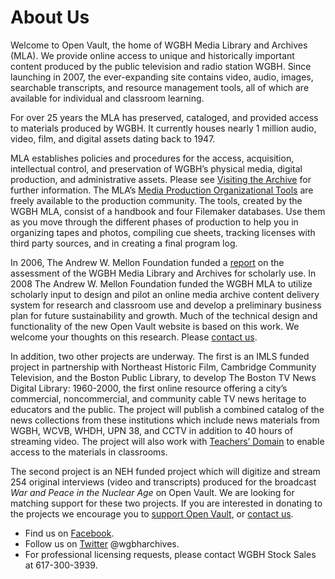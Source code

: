 # About Us

Welcome to Open Vault, the home of WGBH Media Library and Archives
(MLA). We provide online access to unique and historically important content
produced by the public television and radio station WGBH. Since launching in
2007, the ever-expanding site contains video, audio, images, searchable
transcripts, and resource management tools, all of which are available for
individual and classroom learning.

For over 25 years the MLA has preserved, cataloged, and provided access
to materials produced by WGBH. It currently houses nearly 1 million audio,
video, film, and digital assets dating back to 1947.

MLA establishes policies and procedures for the access, acquisition,
intellectual control, and preservation of WGBH’s physical media, digital
production, and administrative assets. Please see 
[Visiting the Archive](/visiting-the-archives) for further information.
The MLA’s [Media Production Organizational Tools](/media-production-organizational-tools) are
freely available to the production community. The tools, created by the WGBH
MLA, consist of a handbook and four Filemaker databases. Use them as you move
through the different phases of production to help you in organizing tapes and
photos, compiling cue sheets, tracking licenses with third party sources, and
in creating a final program log.

In 2006, The Andrew W. Mellon Foundation funded a [report](/pdf/WGBHMLAAssessment.pdf)
on the assessment of the WGBH Media Library and Archives for scholarly use. 
In 2008 The Andrew W. Mellon
Foundation funded the WGBH MLA to utilize scholarly input to design and pilot
an online media archive content delivery system for research and classroom use
and develop a preliminary business plan for future sustainability and growth.
Much of the technical design and functionality of the new Open Vault website is
based on this work. We welcome your thoughts on this research. Please [contact us](/contact-us).

In addition, two other projects are underway. The first is an IMLS
funded project in partnership with Northeast Historic Film, Cambridge Community
Television, and the Boston Public Library, to develop The Boston TV News
Digital Library: 1960-2000, the first online resource offering a city’s
commercial, noncommercial, and community cable TV news heritage to educators
and the public. The project will publish a combined catalog of the news
collections from these institutions which include news materials from WGBH,
WCVB, WHDH, UPN 38, and CCTV in addition to 40 hours of streaming video. The
project will also work with [Teachers’
Domain](http://www.teachersdomain.org/) to enable access to the materials in classrooms.

The second project is an NEH funded project which will digitize and
stream 254 original interviews (video and transcripts) produced for the
broadcast *War and Peace in the Nuclear Age* on Open Vault. We are
looking for matching support for these two projects. If you are interested in
donating to the projects we encourage you to [support Open
Vault](https://secure2.convio.net/wgbh/site/Donation2?idb=60465064&amp;df_id=1160&amp;1160.donation=form1&amp;JServSessionIdr004=rlnx4xvbp2.app13b),
or [contact us](/contact-us).

- Find us on [Facebook](https://www.facebook.com/wgbharchives).
- Follow us on [Twitter](https://twitter.com/wgbharchives) @wgbharchives.
- For professional licensing requests, please contact WGBH Stock Sales at 617-300-3939.